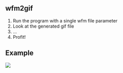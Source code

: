 ## wfm2gif
1. Run the program with a single wfm file parameter
1. Look at the generated gif file
1. ...
1. Profit!

## Example
![](/hank/life/raw/master/code/c/rigol_wfm_reader/test2.gif)
